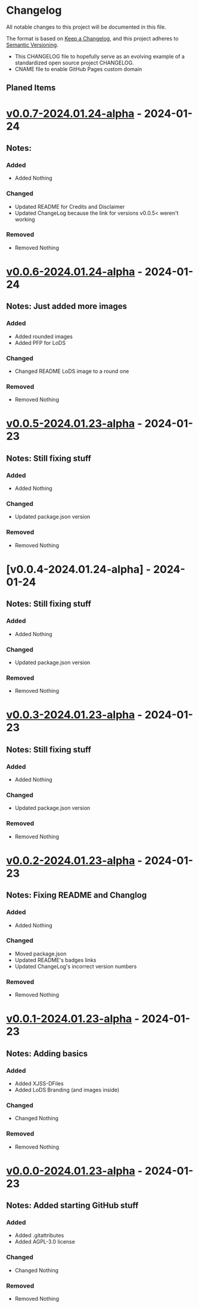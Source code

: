 # Changelog
All notable changes to this project will be documented in this file.

The format is based on [Keep a Changelog](https://keepachangelog.com/en/1.0.0/),
and this project adheres to [Semantic Versioning](https://semver.org/spec/v2.0.0.html).


- This CHANGELOG file to hopefully serve as an evolving example of a
  standardized open source project CHANGELOG.
- CNAME file to enable GitHub Pages custom domain

## Planed Items

# [v0.0.7-2024.01.24-alpha] - 2024-01-24
## Notes:
### Added
- Added Nothing

### Changed
- Updated README for Credits and Disclaimer
- Updated ChangeLog because the link for versions v0.0.5< weren't working

### Removed
- Removed Nothing


# [v0.0.6-2024.01.24-alpha] - 2024-01-24
## Notes: Just added more images
### Added
- Added rounded images
- Added PFP for LoDS

### Changed
- Changed README LoDS image to a round one

### Removed
- Removed Nothing


# [v0.0.5-2024.01.23-alpha] - 2024-01-23
## Notes: Still fixing stuff
### Added
- Added Nothing

### Changed
- Updated package.json version

### Removed
- Removed Nothing


# [v0.0.4-2024.01.24-alpha] - 2024-01-24
## Notes: Still fixing stuff
### Added
- Added Nothing

### Changed
- Updated package.json version

### Removed
- Removed Nothing


# [v0.0.3-2024.01.23-alpha] - 2024-01-23
## Notes: Still fixing stuff
### Added
- Added Nothing

### Changed
- Updated package.json version

### Removed
- Removed Nothing


# [v0.0.2-2024.01.23-alpha] - 2024-01-23
## Notes: Fixing README and Changlog
### Added
- Added Nothing

### Changed
- Moved package.json
- Updated README's badges links
- Updated ChangeLog's incorrect version numbers 

### Removed
- Removed Nothing


# [v0.0.1-2024.01.23-alpha] - 2024-01-23
## Notes: Adding basics
### Added
- Added XJSS-DFiles
- Added LoDS Branding (and images inside)

### Changed
- Changed Nothing

### Removed
- Removed Nothing


# [v0.0.0-2024.01.23-alpha] - 2024-01-23
## Notes: Added starting GitHub stuff
### Added
- Added .gitattributes
- Added AGPL-3.0 license

### Changed
- Changed Nothing

### Removed
- Removed Nothing


[Github Page]: https://github.com/JSSchumacher/LoDS
[v0.0.7-2024.01.24-alpha]: https://www.joshuaschumacher.com/dev/work-in-progress 
[v0.0.6-2024.01.24-alpha]: https://github.com/JSSchumacher/LoDS/commit/3b16ec38305507a9dc35f81a25707ecd9f9a8fc1
[v0.0.5-2024.01.23-alpha]: https://github.com/JSSchumacher/LoDS/commit/b9eeb9a903c26a1a2826d9b3c54161b0d5e76218
[v0.0.4-2024.01.23-alpha]: https://github.com/JSSchumacher/LoDS/commit/7c9a7d51ce607a01207b1e4d1df0cea32db25773
[v0.0.3-2024.01.23-alpha]: https://github.com/JSSchumacher/LoDS/commit/ffac6249984ea4edcabee44d96eb092e39529e93
[v0.0.2-2024.01.23-alpha]: https://github.com/JSSchumacher/LoDS/commit/97b7c71aa5e229d1e33cad28cdb534758e14f80f
[v0.0.1-2024.01.23-alpha]: https://github.com/JSSchumacher/LoDS/commit/3aeca846947acd798fa65710224c22cef5f3cd43
[v0.0.0-2024.01.23-alpha]: https://github.com/JSSchumacher/LoDS/commit/25330f0d67929365fa866c425217d2fabd9a8775 